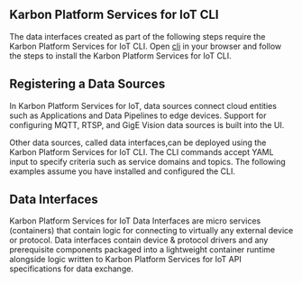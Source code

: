 ## Karbon Platform Services for IoT CLI

The data interfaces created as part of the following steps require the Karbon Platform Services for IoT CLI.  Open [cli](https://github.com/nutanix/xi-iot/tree/master/cli) in your browser and follow the steps to install the Karbon Platform Services for IoT CLI. 

## Registering a Data Sources

In Karbon Platform Services for IoT, data sources connect cloud entities such as Applications and Data Pipelines to edge devices. Support for configuring MQTT, RTSP, and GigE Vision data sources is built into the UI. 

Other data sources, called data interfaces,can be deployed using the Karbon Platform Services for IoT CLI. The CLI commands accept YAML input to specify criteria such as service domains and topics. 
The following examples assume you have installed and configured the CLI.

## Data Interfaces

Karbon Platform Services for IoT Data Interfaces are micro services (containers) that contain logic for connecting to virtually any external device or protocol. Data interfaces contain device & protocol drivers and any prerequisite components packaged into a lightweight container runtime alongside logic written to Karbon Platform Services for IoT API specifications for data exchange. 

